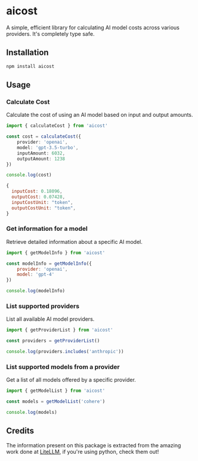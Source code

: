 # aicost
A simple, efficient library for calculating AI model costs across various providers. It's completely type safe.

## Installation
```bash
npm install aicost
```

## Usage
### Calculate Cost
Calculate the cost of using an AI model based on input and output amounts.

```ts
import { calculateCost } from 'aicost'

const cost = calculateCost({
    provider: 'openai',
    model: 'gpt-3.5-turbo',
    inputAmount: 6032,
    outputAmount: 1238
})

console.log(cost)
```
```js
{
  inputCost: 0.18096,
  outputCost: 0.07428,
  inputCostUnit: "token",
  outputCostUnit: "token",
}
```

### Get information for a model
Retrieve detailed information about a specific AI model.

```javascript
import { getModelInfo } from 'aicost'

const modelInfo = getModelInfo({
    provider: 'openai',
    model: 'gpt-4'
})

console.log(modelInfo)
```

### List supported providers
List all available AI model providers.

```javascript
import { getProviderList } from 'aicost'

const providers = getProviderList()

console.log(providers.includes('anthropic'))
```

### List supported models from a provider
Get a list of all models offered by a specific provider.

```javascript
import { getModelList } from 'aicost'

const models = getModelList('cohere')

console.log(models)
```

## Credits
The information present on this package is extracted from the amazing work done at [LiteLLM](https://github.com/BerriAI/litellm/), if you're using python, check them out!
